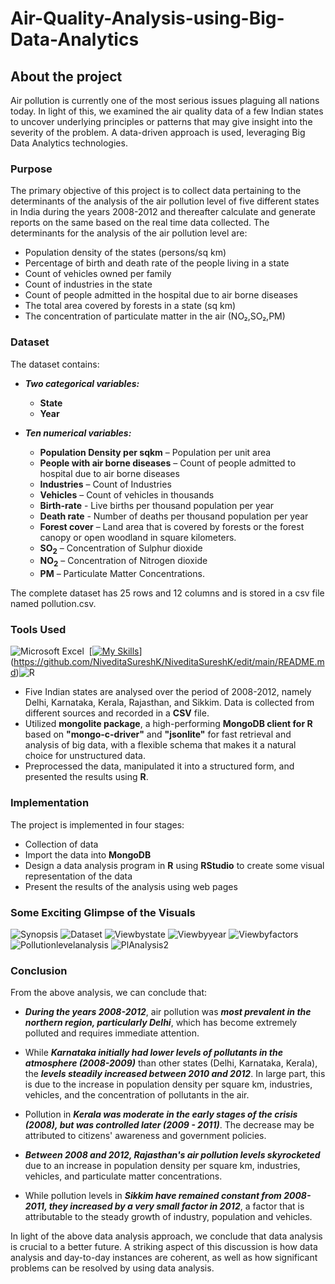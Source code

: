 # Air-Quality-Analysis-using-Big-Data-Analytics

## About the project 
Air pollution is currently one of the most serious issues plaguing all nations today. In light of this, we examined the air quality data of a few Indian states to uncover underlying principles or patterns that may give insight into the severity of the problem. A data-driven approach is used, leveraging Big Data Analytics technologies.
 
 ### Purpose
The primary objective of this project is to collect data pertaining to the determinants of the analysis of the air pollution level of five different states in India during the years 2008-2012 and thereafter calculate and generate reports on the same based on the real time data collected. The determinants for the analysis of the air pollution level are:

-	Population density of the states (persons/sq km)
-	Percentage of birth and death rate of the people living in a state
-	Count of vehicles owned per family
-	Count of industries in the state
-	Count of people admitted in the hospital due to air borne diseases
-	The total area covered by forests in a state (sq km)
- The concentration of particulate matter in the air (NO₂,SO₂,PM)

### Dataset

The dataset contains:
- ***Two categorical variables:***
    - **State**
    -	**Year**
   
-	***Ten numerical variables:***
    -	**Population Density per sqkm** – Population per unit area
    -	**People with air borne diseases** – Count of people admitted to hospital due to air 
borne diseases
    -	**Industries** – Count of Industries
    -	**Vehicles** – Count of vehicles in thousands
    -	**Birth-rate** - Live births per thousand population per year
    -	**Death rate** - Number of deaths per thousand population per year
    -	**Forest cover** – Land area that is covered by forests or the forest canopy or open 
woodland in square kilometers.
    -	**SO<sub>2</sub>** – Concentration of Sulphur dioxide
    -	**NO<sub>2</sub>** – Concentration of Nitrogen dioxide
    -	**PM** – Particulate Matter Concentrations.

The complete dataset has 25 rows and 12 columns and is stored in a csv file named pollution.csv.

### Tools Used
![Microsoft Excel](https://img.shields.io/badge/Microsoft_Excel-217346?style=for-the-badge&logo=microsoft-excel&logoColor=white) &nbsp;[[![My Skills](https://skills.thijs.gg/icons?i=mongodb,r,html,css,js)](https://skills.thijs.gg)](https://github.com/NiveditaSureshK/NiveditaSureshK/edit/main/README.md)![R](https://img.shields.io/badge/r-%23276DC3.svg?style=for-the-badge&logo=r&logoColor=white)

- Five Indian states are analysed over the period of 2008-2012, namely Delhi, Karnataka, Kerala, Rajasthan, and Sikkim. Data is collected from different sources and recorded in a **CSV** file.
- Utilized **mongolite package**, a high-performing **MongoDB client for R** based on **"mongo-c-driver"** and **"jsonlite"** for fast retrieval and analysis of big data, with a flexible schema that makes it a natural choice for unstructured data.
- Preprocessed the data, manipulated it into a structured form, and presented the results using **R**.

### Implementation
The project is implemented in four stages:
-	Collection of data 
-	Import the data into **MongoDB**
-	Design a data analysis program in **R** using **RStudio** to create some visual representation of the data
-	Present the results of the analysis using web pages

### Some Exciting Glimpse of the Visuals

![Synopsis](https://user-images.githubusercontent.com/71536311/188313780-38a8a4b9-2816-4cd9-aed0-dd0d83cc5463.png)
![Dataset](https://user-images.githubusercontent.com/71536311/191474794-d98c8b89-d6d4-4365-88e0-07fba400ca2b.png)
![Viewbystate](https://user-images.githubusercontent.com/71536311/191475331-bc0de629-c71d-40ed-8c7a-12d971af5555.png)
![Viewbyyear](https://user-images.githubusercontent.com/71536311/191481332-9076059c-016a-4f29-8b85-1afa64373e0e.png)
![Viewbyfactors](https://user-images.githubusercontent.com/71536311/191475968-f74e81ce-ece0-413a-a451-5eb1979d5d11.png)
![Pollutionlevelanalysis](https://user-images.githubusercontent.com/71536311/191476140-f7db7703-0b57-403d-9dc0-4ce6fa5027a7.png)
![PlAnalysis2](https://user-images.githubusercontent.com/71536311/191481537-8cc8acce-0016-47bb-92f0-beb16db49e4c.png)

### Conclusion
From the above analysis, we can conclude that:

- ***During the years 2008-2012***, air pollution was ***most prevalent in the northern region, particularly Delhi***, which has become extremely polluted and requires immediate attention.

- While ***Karnataka initially had lower levels of pollutants in the atmosphere (2008-2009)*** than other states (Delhi, Karnataka, Kerala), the ***levels steadily increased between 2010 and 2012***. In large part, this is due to the increase in population density per square km, industries, vehicles, and the concentration of pollutants in the air.

- Pollution in ***Kerala was moderate in the early stages of the crisis (2008), but was controlled later (2009 - 2011)***. The decrease may be attributed to citizens' awareness and government policies.

- ***Between 2008 and 2012, Rajasthan's air pollution levels skyrocketed*** due to an increase in population density per square km, industries, vehicles, and particulate matter concentrations.

- While pollution levels in ***Sikkim have remained constant from 2008-2011, they increased by a very small factor in 2012***, a factor that is attributable to the steady growth of industry, population and vehicles.

In light of the above data analysis approach, we conclude that data analysis is crucial to a better future. A striking aspect of this discussion is how data analysis and day-to-day instances are coherent, as well as how significant problems can be resolved by using data analysis.
